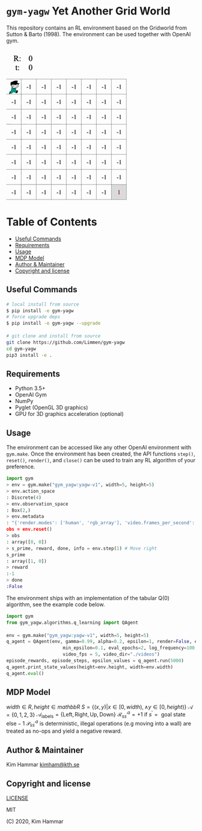 # `gym-yagw` Yet Another Grid World

This repository contains an RL environment based on the Gridworld from Sutton & Barto (1998).
The environment can be used together with OpenAI gym.

![](./resources/yagw.gif)

Table of Contents
=================
  
   * [Useful Commands](#Useful-Commands)
   * [Requirements](#Requirements)
   * [Usage](#Usage)
   * [MDP Model](#MDP-Model)
   * [Author & Maintainer](#Author-&-Maintainer)
   * [Copyright and license](#copyright-and-license)

## Useful Commands

```bash
# local install from source
$ pip install -e gym-yagw
# force upgrade deps
$ pip install -e gym-yagw --upgrade

# git clone and install from source
git clone https://github.com/Limmen/gym-yagw
cd gym-yagw
pip3 install -e .
```

## Requirements
- Python 3.5+
- OpenAI Gym
- NumPy
- Pyglet (OpenGL 3D graphics)
- GPU for 3D graphics acceleration (optional)

## Usage
The environment can be accessed like any other OpenAI environment with `gym.make`. 
Once the environment has been created, the API functions
`step()`, `reset()`, `render()`, and `close()` can be used to train any RL algorithm of
your preference.
```python
import gym
> env = gym.make("gym_yagw:yagw-v1", width=5, height=5)
> env.action_space
: Discrete(4)
> env.observation_space
: Box(2,)
> env.metadata
: "{'render.modes': ['human', 'rgb_array'], 'video.frames_per_second': 50}
obs = env.reset()
> obs
: array([0, 0])
> s_prime, reward, done, info = env.step(1) # Move right
s_prime
: array([1, 0])
> reward
:-1
> done
:False
```

The environment ships with an implementation of the tabular Q(0) algorithm, see the example code below.

```python
import gym
from gym_yagw.algorithms.q_learning import QAgent

env = gym.make("gym_yagw:yagw-v1", width=5, height=5)
q_agent = QAgent(env, gamma=0.99, alpha=0.2, epsilon=1, render=False, eval_sleep=0.3,
                     min_epsilon=0.1, eval_epochs=2, log_frequency=100, epsilon_decay=0.999, video=False,
                     video_fps = 5, video_dir="./videos")
episode_rewards, episode_steps, epsilon_values = q_agent.run(5000)
q_agent.print_state_values(height=env.height, width=env.width)
q_agent.eval()
```

## MDP Model
$width \in R, height \in mathbb{R}$
$S = \{(x,y) | x \in [0, width), \land y \in [0, height)\}$
$\mathcal{A} = \{0,1,2,3\}$
$\mathcal{A}_{\text{labels}} = \{\text{Left}, \text{Right}, \text{Up}, \text{Down}\}$
$\mathcal{R}_{ss^{\prime}}^{a} = +1 \text{ if } s^{\prime} = \text{ goal state else} -1$
$\mathcal{P}_{ss^{\prime}}^a$ is deterministic, illegal operations (e.g moving into a wall) are 
treated as no-ops and yield a negative reward.


## Author & Maintainer

Kim Hammar <kimham@kth.se>

## Copyright and license

[LICENSE](LICENSE.md)

MIT

(C) 2020, Kim Hammar